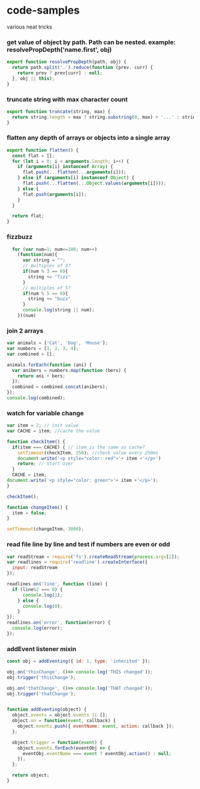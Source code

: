# code-samples
various neat tricks

### get value of object by path. Path can be nested. example: resolvePropDepth('name.first', obj)
```javascript
export function resolvePropDepth(path, obj) {
  return path.split('.').reduce(function (prev, curr) {
    return prev ? prev[curr] : null;
  }, obj || this);
}
```

### truncate string with max character count
```javascript
export function truncate(string, max) {
  return string.length > max ? string.substring(0, max) + '...' : string;
}
```

### flatten any depth of arrays or objects into a single array
```javascript
export function flatten() {
  const flat = [];
  for (let i = 0; i < arguments.length; i++) {
    if (arguments[i] instanceof Array) {
      flat.push(...flatten(...arguments[i]));
    } else if (arguments[i] instanceof Object) {
      flat.push(...flatten(...Object.values(arguments[i])));
    } else {
      flat.push(arguments[i]);
    }
  }

  return flat;
}
```

### fizzbuzz

```javascript
  for (var num=1; num<=100; num++)
    (function(num){
      var string = "";
      // multiples of 3?
      if(num % 3 == 0){
        string += "fizz"
      }
      // multiples of 5?
      if(num % 5 == 0){
        string += "buzz"
      }
      console.log(string || num);
    })(num)
```

### join 2 arrays

```javascript
var animals = ['Cat', 'Dog', 'Mouse'];
var numbers = [1, 2, 3, 4];
var combined = [];

animals.forEach(function (ani) {
  var anibers = numbers.map(function (bers) {
    return ani + bers;
  });
  combined = combined.concat(anibers);
});
console.log(combined);
```
### watch for variable change
```javascript
var item = 2; // init value
var CACHE = item; //cache the value

function checkItem() {
  if(item === CACHE) { // item is the same as cache?
    setTimeout(checkItem, 250); //check value every 250ms
    document.write('<p style="color: red">'+ item +'</p>')
    return; // start over
  }
  CACHE = item;
document.write('<p style="color: green">'+ item +'</p>');
}

checkItem();

function changeItem() {
  item = false;
}

setTimeout(changeItem, 3000);
```
### read file line by line and test if numbers are even or odd

```javascript
var readStream = require('fs').createReadStream(process.argv[2]);
var readlines = require('readline').createInterface({
  input: readStream
});

readlines.on('line', function (line) {
  if (line%2 === 0) {
      console.log(1);
    } else {
      console.log(0);
    }
});
readlines.on('error', function(error) {
  console.log(error);
});
```

### addEvent listener mixin
```javascript
const obj = addEventing({ id: 1, type: 'inherited' });

obj.on('thisChange', ()=> console.log('THIS changed'));
obj.trigger('thisChange');

obj.on('thatChange', ()=> console.log('THAT changed'));
obj.trigger('thatChange');


function addEventing(object) {
  object.events = object.events || [];
  object.on = function(event, callback) {
    object.events.push({ eventName: event, action: callback });
  };

  object.trigger = function(event) {
    object.events.forEach(eventObj => {
      eventObj.eventName === event ? eventObj.action() : null;
    });
  };

  return object;
}
```
